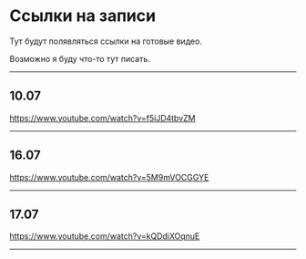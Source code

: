 # Ссылки на записи

Тут будут полявляться ссылки на готовые видео.

Возможно я буду что-то тут писать.
____
## 10.07 

https://www.youtube.com/watch?v=f5iJD4tbvZM
____

## 16.07 

https://www.youtube.com/watch?v=5M9mVOCGGYE
____

## 17.07

https://www.youtube.com/watch?v=kQDdiXOqnuE
____
